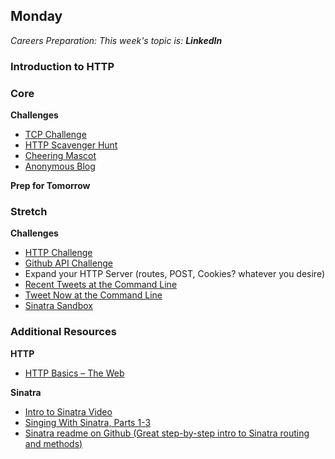 ## Monday

_Careers Preparation: This week's topic is: **LinkedIn**_

### Introduction to HTTP

### Core

**Challenges**

- [TCP Challenge](../../../../raw-tcp-challenge)
- [HTTP Scavenger Hunt](http://hsh.dbcapps.com/)
- [Cheering Mascot](../../../../cheering-mascot-sinatra-1-synchronous-forms-challenge)
- [Anonymous Blog](../../../../blog-1-anonymous-blog-challenge)

**Prep for Tomorrow**

### Stretch

**Challenges**

- [HTTP Challenge](../../../../raw-http-challenge)
- [Github API Challenge](../../../../github-api-challenge)
- Expand your HTTP Server (routes, POST, Cookies? whatever you desire)
- [Recent Tweets at the Command Line](../../../../recent-tweets-command-line-challenge)
- [Tweet Now at the Command Line](../../../../tweet-now-command-line-challenge)
- [Sinatra Sandbox](../../../../sinatra-sandbox-challenge)

### Additional Resources

**HTTP**

- [HTTP Basics – The Web](http://www3.ntu.edu.sg/home/ehchua/programming/webprogramming/http_basics.html)

**Sinatra**

- [Intro to Sinatra Video](https://talks.devbootcamp.com/intro-to-sinatra-1)
- [Singing With Sinatra, Parts 1-3](http://net.tutsplus.com/tutorials/ruby/singing-with-sinatra/)
- [Sinatra readme on Github (Great step-by-step intro to Sinatra routing and methods)](https://github.com/sinatra/sinatra)


